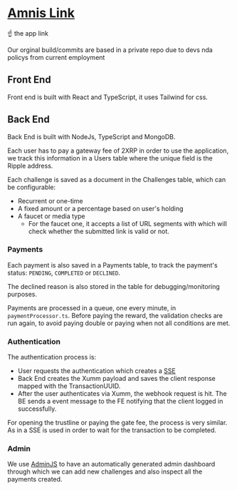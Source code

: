 # [Amnis Link](https://amnis.link/)
☝️ the app link

Our orginal build/commits are based in a private repo due to devs nda policys from current employment





## Front End
Front end is built with React and TypeScript, it uses Tailwind for css.

## Back End
Back End is built with NodeJs, TypeScript and MongoDB.

Each user has to pay a gateway fee of 2XRP in order to use the application, we track this information in a Users table where the unique field is the Ripple address.

Each challenge is saved as a document in the Challenges table, which can be configurable:
* Recurrent or one-time
* A fixed amount or a percentage based on user's holding
* A faucet or media type
  * For the faucet one, it accepts a list of URL segments with which will check whether the submitted link is valid or not.

### Payments
Each payment is also saved in a Payments table, to track the payment's status: `PENDING`, `COMPLETED` or `DECLINED`.

The declined reason is also stored in the table for debugging/monitoring purposes.

Payments are processed in a queue, one every minute, in `paymentProcessor.ts`. Before paying the reward, the validation checks are run again, to avoid paying double or paying when not all conditions are met.


### Authentication
The authentication process is:
* User requests the authentication which creates a [SSE](https://developer.mozilla.org/en-US/docs/Web/API/Server-sent_events/Using_server-sent_events)
* Back End creates the Xumm payload and saves the client response mapped with the TransactionUUID.
* After the user authenticates via Xumm, the webhook request is hit. The BE sends a event message to the FE notifying that the client logged in successfully.

For opening the trustline or paying the gate fee, the process is very similar. As in a SSE is used in order to wait for the transaction to be completed.


### Admin
We use [AdminJS](https://adminjs.co/) to have an automatically generated admin dashboard through which we can add new challenges and also inspect all the payments created.
